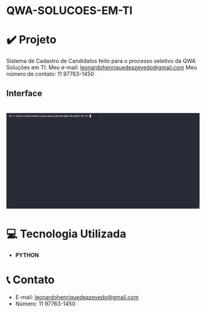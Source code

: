 # QWA-SOLUCOES-EM-TI
# ✔️ Projeto
Sistema de Cadastro de Candidatos feito para o processo seletivo da QWA Soluções em TI.
Meu e-mail: leonardohenriquedeazevedo@gmail.com
Meu número de contato: 11 97763-1450

## Interface 
<h1 align="center">
    <img alt="qwa-solucoes" title="qwa-solucoes" src="github/qwa-solucoes.gif">
</h1>

# 💻 Tecnologia Utilizada
- **PYTHON**

# 📞 Contato
- E-mail: leonardohenriquedeazevedo@gmail.com
- Número: 11 97763-1450
